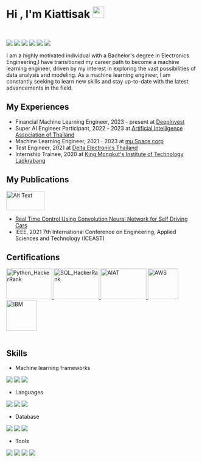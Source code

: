<h1 align="left">
  Hi , I'm Kiattisak <img src="https://media.giphy.com/media/hvRJCLFzcasrR4ia7z/giphy.gif" width="30">
</h1>
<br>

[<img src="https://img.shields.io/badge/linkedin-%230077B5.svg?&style=for-the-badge&logo=linkedin&logoColor=white" />](https://www.linkedin.com/in/kiattisak-rattanaporn-8aa1361a3/) [<img src="https://img.shields.io/badge/Microsoft_Outlook-0078D4?style=for-the-badge&logo=microsoft-outlook&logoColor=white" />](kiattisak.ra@hotmail.com) [<img src= "https://img.shields.io/badge/Kaggle-20BEFF?style=for-the-badge&logo=Kaggle&logoColor=white" />](https://www.kaggle.com/rkiattisak) [<img src="https://img.shields.io/badge/-Hackerrank-2EC866?style=for-the-badge&logo=HackerRank&logoColor=white" />](https://www.hackerrank.com/kiattisak8041?hr_r=1) ![](https://komarev.com/ghpvc/?username=Kiattisak-Rattanaporn&color=red)
![](https://github.com/Kiattisak-Rattanaporn/Kiattisak-Rattanaporn/blob/main/borderseperator.gif)

I am a highly motivated individual with a Bachelor's degree in Electronics Engineering,I have transitioned my career path to become a machine learning engineer, driven by my interest in exploring the vast possibilities of data analysis and modeling. As a machine learning engineer, I am constantly seeking to learn new skills and stay up-to-date with the latest advancements in the field. 

## My Experiences
* Financial Machine Learning Engineer, 2023 - present at [DeepInvest](https://deepinvest.co/)
* Super AI Engineer Participant, 2022 - 2023 at [Artificial Intelligence Association of Thailand](https://aiat.or.th/)
* Machine Learning Engineer, 2021 - 2023 at [mμ Space corp](https://muspacecorp.com/)
* Test Engineer, 2021 at [Delta Electronics Thailand](https://deltathailand.com/en/)
* Internship Trainee, 2020 at [King Mongkut's Institute of Technology Ladkrabang](https://www.kmitl.ac.th/)

## My Publications
<p align="left">
<img src="https://github.com/Kiattisak-Rattanaporn/Kiattisak-Rattanaporn/blob/main/IEEE_logo.gif" alt="Alt Text" width="100" height="50">
</p> 

* [Real Time Control Using Convolution Neural Network for Self Driving Cars](https://ieeexplore.ieee.org/document/9426255) 
* IEEE, 2021 7th International Conference on Engineering, Applied Sciences and Technology (ICEAST)

## Certifications
<div>
<a href="https://www.hackerrank.com/certificates/8d550acce023" target="_blank" rel="noreferrer">
    <img
      src="https://github.com/Kiattisak-Rattanaporn/Kiattisak-Rattanaporn/blob/main/python_hackerrank.png"
      alt="Python_HackerRank"
      width="120"
      height="80"
    />
 </a>
<a href="https://www.hackerrank.com/certificates/81452df872cf" target="_blank" rel="noreferrer">
    <img
      src="https://github.com/Kiattisak-Rattanaporn/Kiattisak-Rattanaporn/blob/main/sql_hackerrank.png"
      alt="SQL_HackerRank"
      width="120"
      height="80"
    />
 </a>
 <a href="https://assessment.aiat.or.th/certificate/25527e43-b0e7-43e2-bf12-64b83dbacab5" target="_blank" rel="noreferrer">
    <img
      src="https://github.com/Kiattisak-Rattanaporn/Kiattisak-Rattanaporn/blob/main/certificate-25527e43-b0e7-43e2-bf12-64b83dbacab5.png"
      alt="AIAT"
      width="120"
      height="80"
    />
 </a>
<a href="https://www.credly.com/badges/74d3ee86-4b8a-4a72-96ff-5d46d7f2161d?source=linked_in_profile" target="_blank" rel="noreferrer">
    <img
      src="https://github.com/Kiattisak-Rattanaporn/Kiattisak-Rattanaporn/blob/main/AWS.png"
      alt="AWS"
      width="80"
      height="80"
    />
 </a>
  <a href="https://www.credly.com/badges/f14091d9-a98f-46e7-b531-82f47c344fa1?source=linked_in_profile" target="_blank" rel="noreferrer">
    <img
      src="https://github.com/Kiattisak-Rattanaporn/Kiattisak-Rattanaporn/blob/main/IBM.png"
      alt="IBM"
      width="80"
      height="80"
    />
 </a>  
 </div>
 <br>
 
## Skills
* Machine learning frameworks

[<img src="https://img.shields.io/badge/Keras-FF0000?style=for-the-badge&logo=keras&logoColor=white" />](https://keras.io/)
[<img src="https://img.shields.io/badge/TensorFlow-FF6F00?style=for-the-badge&logo=tensorflow&logoColor=white" />](https://www.tensorflow.org/)
[<img src="https://img.shields.io/badge/scikit_learn-F7931E?style=for-the-badge&logo=scikit-learn&logoColor=white" />](https://scikit-learn.org/stable/)

* Languages

[<img src="https://img.shields.io/badge/Python-FFD43B?style=for-the-badge&logo=python&logoColor=blue" />](https://www.python.org/)
[<img src="https://img.shields.io/badge/Pandas-2C2D72?style=for-the-badge&logo=pandas&logoColor=white" />](https://pandas.pydata.org/)
[<img src="https://img.shields.io/badge/Numpy-777BB4?style=for-the-badge&logo=numpy&logoColor=white" />](https://numpy.org/)

* Database

[<img src="https://img.shields.io/badge/Microsoft%20SQL%20Server-CC2927?style=for-the-badge&logo=microsoft%20sql%20server&logoColor=white" />](https://www.microsoft.com/en-us/sql-server/sql-server-downloads)
[<img src="https://img.shields.io/badge/SQLite-07405E?style=for-the-badge&logo=sqlite&logoColor=white" />](https://www.sqlite.org/index.html)
[<img src="https://img.shields.io/badge/MySQL-005C84?style=for-the-badge&logo=mysql&logoColor=white" />](https://www.mysql.com/)

* Tools

[<img src="https://img.shields.io/badge/Amazon_AWS-FF9900?style=for-the-badge&logo=amazonaws&logoColor=white" />](https://aws.amazon.com/)
[<img src="https://img.shields.io/badge/Docker-2CA5E0?style=for-the-badge&logo=docker&logoColor=white" />](https://www.docker.com/)
[<img src="https://img.shields.io/badge/Tableau-E97627?style=for-the-badge&logo=Tableau&logoColor=white" />](https://www.tableau.com/)
[<img src="https://img.shields.io/badge/PowerBI-F2C811?style=for-the-badge&logo=Power%20BI&logoColor=white" />](https://powerbi.microsoft.com/th-th/)

